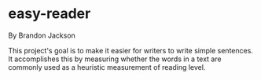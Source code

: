 # easy-reader

By Brandon Jackson

This project's goal is to make it easier for writers to write 
simple sentences. It accomplishes this by measuring whether the
words in a text are commonly used as a heuristic measurement
of reading level.